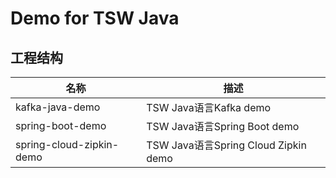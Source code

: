 # Demo for TSW Java

## 工程结构

| 名称            | 描述                   |
| --------------- | ----------------------|
| kafka-java-demo | TSW Java语言Kafka demo |
| spring-boot-demo | TSW Java语言Spring Boot demo |
| spring-cloud-zipkin-demo | TSW Java语言Spring Cloud Zipkin demo |
